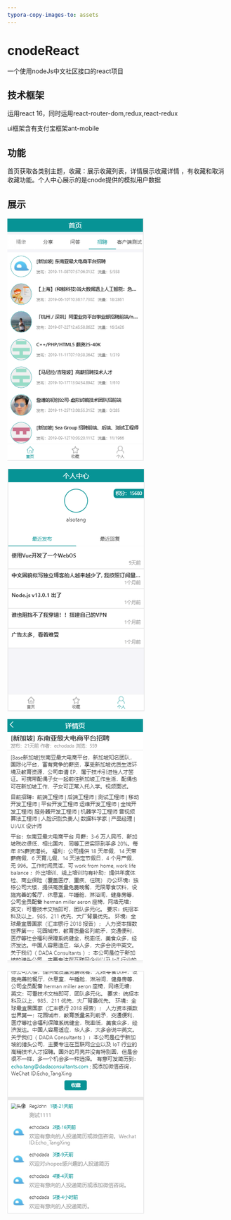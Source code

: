 ```yaml
---
typora-copy-images-to: assets
---
```


# cnodeReact
一个使用nodeJs中文社区接口的react项目

## 技术框架

运用react 16，同时运用react-router-dom,redux,react-redux

ui框架含有支付宝框架ant-mobile

## 功能

首页获取各类别主题，收藏：展示收藏列表，详情展示收藏详情 ，有收藏和取消收藏功能。个人中心展示的是cnode提供的模拟用户数据

## 展示



![截图](/assets/4.png)

![截图](/assets/3.png)

![截图](/assets/2.png)

![截图](/assets/1.png)